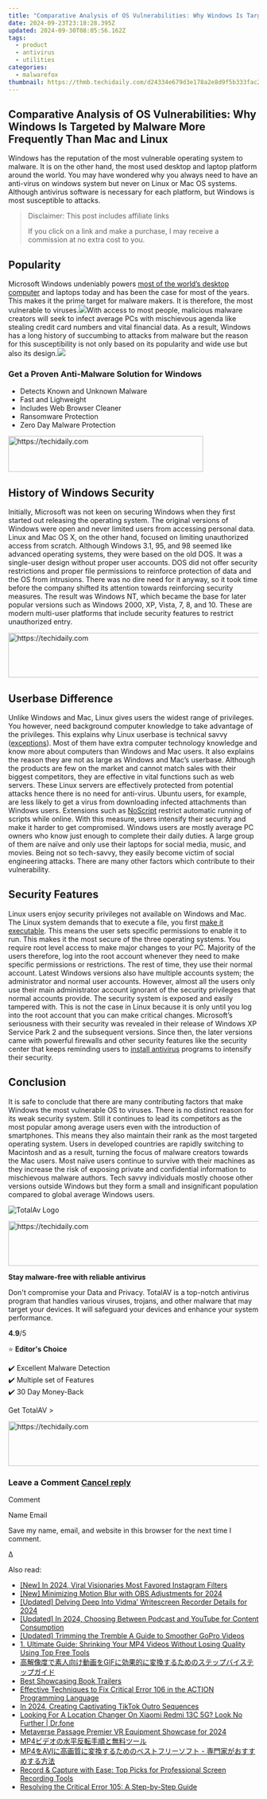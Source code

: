 ```yaml
---
title: "Comparative Analysis of OS Vulnerabilities: Why Windows Is Targeted by Malware More Frequently Than Mac and Linux"
date: 2024-09-23T23:18:28.395Z
updated: 2024-09-30T08:05:56.162Z
tags:
  - product
  - antivirus
  - utilities
categories:
  - malwarefox
thumbnail: https://thmb.techidaily.com/d24334e679d3e178a2e8d9f5b333fac2b20b9134a044e30e2240a2331d8bec84.jpg
---
```


## Comparative Analysis of OS Vulnerabilities: Why Windows Is Targeted by Malware More Frequently Than Mac and Linux

Windows has the reputation of the most vulnerable operating system to malware. It is on the other hand, the most used desktop and laptop platform around the world. You may have wondered why you always need to have an anti-virus on windows system but never on Linux or Mac OS systems. Although antivirus software is necessary for each platform, but Windows is most susceptible to attacks.

>  Disclaimer: This post includes affiliate links
>
>  If you click on a link and make a purchase, I may receive a commission at no extra cost to you.
>

## Popularity

Microsoft Windows undeniably powers [most of the world’s desktop computer](http://gs.statcounter.com/os-market-share/desktop/worldwide/#monthly-201707-201807-bar) and laptops today and has been the case for most of the years. This makes it the prime target for malware makers. It is therefore, the most vulnerable to viruses.![](https://www.malwarefox.com/wp-content/uploads/2018/09/desktop-operating-system-usage-statistics.png)With access to most people, malicious malware creators will seek to infect average PCs with mischievous agenda like stealing credit card numbers and vital financial data. As a result, Windows has a long history of succumbing to attacks from malware but the reason for this susceptibility is not only based on its popularity and wide use but also its design.![](https://www.malwarefox.com//www.malwarefox.com/wp-content/uploads/2017/02/box-right-grey-bg.jpg) 

### Get a Proven Anti-Malware Solution for Windows

* Detects Known and Unknown Malware
* Fast and Lighweight
* Includes Web Browser Cleaner
* Ransomware Protection
* Zero Day Malware Protection

<!-- affiliate ads begin -->
<a href="https://aligracehair.sjv.io/c/5597632/2135359/19272" target="_top" id="2135359">
  <img src="//a.impactradius-go.com/display-ad/19272-2135359" border="0" alt="https://techidaily.com" width="392" height="72"/>
</a>
<img height="0" width="0" src="https://aligracehair.sjv.io/i/5597632/2135359/19272" style="position:absolute;visibility:hidden;" border="0" />
<!-- affiliate ads end -->

## History of Windows Security

Initially, Microsoft was not keen on securing Windows when they first started out releasing the operating system. The original versions of Windows were open and never limited users from accessing personal data. Linux and Mac OS X, on the other hand, focused on limiting unauthorized access from scratch. Although Windows 3.1, 95, and 98 seemed like advanced operating systems, they were based on the old DOS. It was a single-user design without proper user accounts. DOS did not offer security restrictions and proper file permissions to reinforce protection of data and the OS from intrusions. There was no dire need for it anyway, so it took time before the company shifted its attention towards reinforcing security measures. The result was Windows NT, which became the base for later popular versions such as Windows 2000, XP, Vista, 7, 8, and 10\. These are modern multi-user platforms that include security features to restrict unauthorized entry. 

<!-- affiliate ads begin -->
<a href="https://appsumo.8odi.net/c/5597632/2130890/7443" target="_top" id="2130890">
  <img src="//a.impactradius-go.com/display-ad/7443-2130890" border="0" alt="https://techidaily.com" width="728" height="90"/>
</a>
<img height="0" width="0" src="https://appsumo.8odi.net/i/5597632/2130890/7443" style="position:absolute;visibility:hidden;" border="0" />
<!-- affiliate ads end -->

## Userbase Difference

Unlike Windows and Mac, Linux gives users the widest range of privileges. You however, need background computer knowledge to take advantage of the privileges. This explains why Linux userbase is technical savvy ([exceptions](https://www.reddit.com/r/talesfromtechsupport/comments/2jk1qc/so%5Fthat%5Fjust%5Fhappened%5Faka%5Fnot%5Fall%5Flinux%5Fusers%5Fare/)). Most of them have extra computer technology knowledge and know more about computers than Windows and Mac users. It also explains the reason they are not as large as Windows and Mac’s userbase. Although the products are few on the market and cannot match sales with their biggest competitors, they are effective in vital functions such as web servers. These Linux servers are effectively protected from potential attacks hence there is no need for anti-virus. Ubuntu users, for example, are less likely to get a virus from downloading infected attachments than Windows users. Extensions such as [NoScript](https://noscript.net/) restrict automatic running of scripts while online. With this measure, users intensify their security and make it harder to get compromised. Windows users are mostly average PC owners who know just enough to complete their daily duties. A large group of them are naïve and only use their laptops for social media, music, and movies. Being not so tech-savvy, they easily become victim of social engineering attacks. There are many other factors which contribute to their vulnerability.

## Security Features

Linux users enjoy security privileges not available on Windows and Mac. The Linux system demands that to execute a file, you first [make it executable](https://medium.com/@peey/how-to-make-a-file-executable-in-linux-99f2070306b5). This means the user sets specific permissions to enable it to run. This makes it the most secure of the three operating systems. You require root level access to make major changes to your PC. Majority of the users therefore, log into the root account whenever they need to make specific permissions or restrictions. The rest of time, they use their normal account. Latest Windows versions also have multiple accounts system; the administrator and normal user accounts. However, almost all the users only use their main administrator account ignorant of the security privileges that normal accounts provide. The security system is exposed and easily tampered with. This is not the case in Linux because it is only until you log into the root account that you can make critical changes. Microsoft’s seriousness with their security was revealed in their release of Windows XP Service Park 2 and the subsequent versions. Since then, the later versions came with powerful firewalls and other security features like the security center that keeps reminding users to [install antivirus](https://tools.techidaily.com/malwarefox/products/) programs to intensify their security.

## Conclusion

It is safe to conclude that there are many contributing factors that make Windows the most vulnerable OS to viruses. There is no distinct reason for its weak security system. Still it continues to lead its competitors as the most popular among average users even with the introduction of smartphones. This means they also maintain their rank as the most targeted operating system. Users in developed countries are rapidly switching to Macintosh and as a result, turning the focus of malware creators towards the Mac users. Most naïve users continue to survive with their machines as they increase the risk of exposing private and confidential information to mischievous malware authors. Tech savvy individuals mostly choose other versions outside Windows but they form a small and insignificant population compared to global average Windows users.

![TotalAv Logo](https://www.malwarefox.com/wp-content/uploads/2024/02/totalav-svg.webp "totalav-svg")

<!-- affiliate ads begin -->
<a href="https://appsumo.8odi.net/c/5597632/2082521/7443" target="_top" id="2082521">
  <img src="//a.impactradius-go.com/display-ad/7443-2082521" border="0" alt="https://techidaily.com" width="728" height="90"/>
</a>
<img height="0" width="0" src="https://appsumo.8odi.net/i/5597632/2082521/7443" style="position:absolute;visibility:hidden;" border="0" />
<!-- affiliate ads end -->

**Stay malware-free with reliable antivirus**

Don't compromise your Data and Privacy. TotalAV is a top-notch antivirus program that handles various viruses, trojans, and other malware that may target your devices. It will safeguard your devices and enhance your system performance.

**4.9**/5

⭐ **Editor's Choice**

✔️ Excellent Malware Detection  
✔️ Multiple set of Features  
✔️ 30 Day Money-Back

[](https://tools.techidaily.com/malwarefox/products/) Get TotalAV > 

<!-- affiliate ads begin -->
<a href="https://appsumo.8odi.net/c/5597632/2151858/7443" target="_top" id="2151858">
  <img src="//a.impactradius-go.com/display-ad/7443-2151858" border="0" alt="https://techidaily.com" width="600" height="90"/>
</a>
<img height="0" width="0" src="https://appsumo.8odi.net/i/5597632/2151858/7443" style="position:absolute;visibility:hidden;" border="0" />
<!-- affiliate ads end -->

### Leave a Comment [Cancel reply](https://tools.techidaily.com/malwarefox/products/)

Comment

Name Email 

Save my name, email, and website in this browser for the next time I comment.

Δ

<ins class="adsbygoogle"
     style="display:block"
     data-ad-format="autorelaxed"
     data-ad-client="ca-pub-7571918770474297"
     data-ad-slot="1223367746"></ins>

<ins class="adsbygoogle"
     style="display:block"
     data-ad-client="ca-pub-7571918770474297"
     data-ad-slot="8358498916"
     data-ad-format="auto"
     data-full-width-responsive="true"></ins>

<span class="atpl-alsoreadstyle">Also read:</span>
<div><ul>
<li><a href="https://instagram-clips.techidaily.com/new-in-2024-viral-visionaries-most-favored-instagram-filters/"><u>[New] In 2024, Viral Visionaries Most Favored Instagram Filters</u></a></li>
<li><a href="https://screen-recording.techidaily.com/new-minimizing-motion-blur-with-obs-adjustments-for-2024/"><u>[New] Minimizing Motion Blur with OBS Adjustments for 2024</u></a></li>
<li><a href="https://video-screen-grab.techidaily.com/updated-delving-deep-into-vidma-writescreen-recorder-details-for-2024/"><u>[Updated] Delving Deep Into Vidma’ Writescreen Recorder Details for 2024</u></a></li>
<li><a href="https://fox-blue.techidaily.com/updated-in-2024-choosing-between-podcast-and-youtube-for-content-consumption/"><u>[Updated] In 2024, Choosing Between Podcast and YouTube for Content Consumption</u></a></li>
<li><a href="https://article-helps.techidaily.com/updated-trimming-the-tremble-a-guide-to-smoother-gopro-videos/"><u>[Updated] Trimming the Tremble A Guide to Smoother GoPro Videos</u></a></li>
<li><a href="https://discover-fantastic.techidaily.com/1-ultimate-guide-shrinking-your-mp4-videos-without-losing-quality-using-top-free-tools/"><u>1. Ultimate Guide: Shrinking Your MP4 Videos Without Losing Quality Using Top Free Tools</u></a></li>
<li><a href="https://discover-fantastic.techidaily.com/1726026544939-gif/"><u>高解像度で素人向け動画をGIFに効果的に変換するためのステップバイステップガイド</u></a></li>
<li><a href="https://fox-access.techidaily.com/best-showcasing-book-trailers/"><u>Best Showcasing Book Trailers</u></a></li>
<li><a href="https://discover-fantastic.techidaily.com/effective-techniques-to-fix-critical-error-106-in-the-action-programming-language/"><u>Effective Techniques to Fix Critical Error 106 in the ACTION Programming Language</u></a></li>
<li><a href="https://tiktok-clips.techidaily.com/in-2024-creating-captivating-tiktok-outro-sequences/"><u>In 2024, Creating Captivating TikTok Outro Sequences</u></a></li>
<li><a href="https://fake-location.techidaily.com/looking-for-a-location-changer-on-xiaomi-redmi-13c-5g-look-no-further-drfone-by-drfone-virtual-android/"><u>Looking For A Location Changer On Xiaomi Redmi 13C 5G? Look No Further | Dr.fone</u></a></li>
<li><a href="https://extra-guidance.techidaily.com/metaverse-passage-premier-vr-equipment-showcase-for-2024/"><u>Metaverse Passage Premier VR Equipment Showcase for 2024</u></a></li>
<li><a href="https://discover-fantastic.techidaily.com/1726028805113-mp4/"><u>MP4ビデオの水平反転手順と無料ツール</u></a></li>
<li><a href="https://discover-fantastic.techidaily.com/1726029061238-mp4avi/"><u>MP4をAVIに高画質に変換するためのベストフリーソフト - 専門家がおすすめする方法</u></a></li>
<li><a href="https://discover-fantastic.techidaily.com/record-and-capture-with-ease-top-picks-for-professional-screen-recording-tools/"><u>Record & Capture with Ease: Top Picks for Professional Screen Recording Tools</u></a></li>
<li><a href="https://discover-fantastic.techidaily.com/resolving-the-critical-error-105-a-step-by-step-guide/"><u>Resolving the Critical Error 105: A Step-by-Step Guide</u></a></li>
</ul></div>


